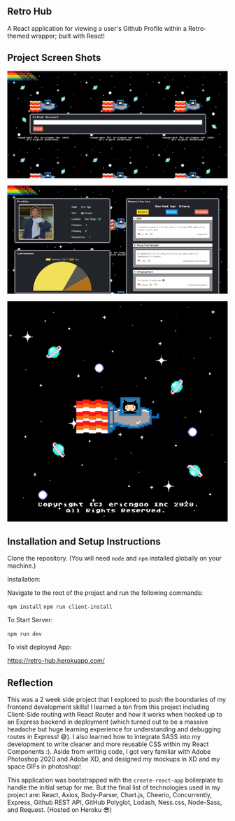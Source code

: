 ## Retro Hub

A React application for viewing a user's Github Profile within a Retro-themed wrapper; built with React!

## Project Screen Shots


![Image of Home Page](https://github.com/ericngoo/Retro-Hub/blob/master/github_assets/home_screen.jpg)

![Image of Profile Page](https://github.com/ericngoo/Retro-Hub/blob/master/github_assets/profile_screen.jpg)

![Image of Background](https://github.com/ericngoo/Retro-Hub/blob/master/github_assets/RetroHub-Background.gif)

## Installation and Setup Instructions

Clone the repository. (You will need `node` and `npm` installed globally on your machine.)  

Installation:

Navigate to the root of the project and run the following commands: 

`npm install`
`npm run client-install`

To Start Server:

`npm run dev`  

To visit deployed App:

https://retro-hub.herokuapp.com/

## Reflection

This was a 2 week side project that I explored to push the boundaries of my frontend development skills! I learned a ton from this project including Client-Side routing with
React Router and how it works when hooked up to an Express backend in deployment (which turned out to be a massive headache but huge learning experience for understanding
and debugging routes in Express! 😅). I also learned how to integrate SASS into my development to write cleaner and more reusable CSS within my React Components :). Aside from 
writing code, I got very familiar with Adobe Photoshop 2020 and Adobe XD, and designed my mockups in XD and my space GIFs in photoshop!

This application was bootstrapped with the `create-react-app` boilerplate to handle the initial setup for me. But the final list of technologies used in my project are: 
React, Axios, Body-Parser, Chart.js, Cheerio, Concurrently, Express, Github REST API, GitHub Polyglot, Lodash, Ness.css, Node-Sass, and Request. (Hosted on Heroku 😎)
